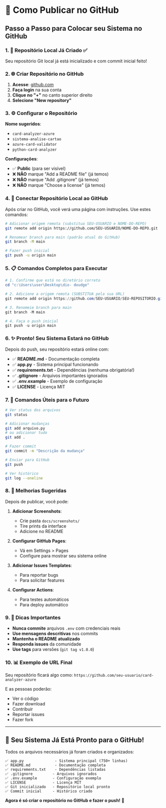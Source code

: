 # 🚀 Como Publicar no GitHub

## Passo a Passo para Colocar seu Sistema no GitHub

### 1. 📁 Repositório Local Já Criado ✅
Seu repositório Git local já está inicializado e com commit inicial feito!

### 2. 🌐 Criar Repositório no GitHub

1. **Acesse**: [github.com](https://github.com)
2. **Faça login** na sua conta
3. **Clique no "+"** no canto superior direito
4. **Selecione "New repository"**

### 3. ⚙️ Configurar o Repositório

**Nome sugeridos**:
- `card-analyzer-azure`
- `sistema-analise-cartao`
- `azure-card-validator`
- `python-card-analyzer`

**Configurações**:
- ✅ **Public** (para ser visível)
- ❌ **NÃO** marque "Add a README file" (já temos)
- ❌ **NÃO** marque "Add .gitignore" (já temos)
- ❌ **NÃO** marque "Choose a license" (já temos)

### 4. 🔗 Conectar Repositório Local ao GitHub

Após criar no GitHub, você verá uma página com instruções. Use estes comandos:

```bash
# Adicionar origem remota (substitua SEU-USUARIO e NOME-DO-REPO)
git remote add origin https://github.com/SEU-USUARIO/NOME-DO-REPO.git

# Renomear branch para main (padrão atual do GitHub)
git branch -M main

# Fazer push inicial
git push -u origin main
```

### 5. 📋 Comandos Completos para Executar

```powershell
# 1. Confirme que está no diretório correto
cd "c:\Users\user\Desktop\dio- doudge"

# 2. Adicione a origem remota (SUBSTITUA pela sua URL)
git remote add origin https://github.com/SEU-USUARIO/SEU-REPOSITORIO.git

# 3. Renomeie branch para main
git branch -M main

# 4. Faça o push inicial
git push -u origin main
```

### 6. ✨ Pronto! Seu Sistema Estará no GitHub

Depois do push, seu repositório estará online com:
- ✅ **README.md** - Documentação completa
- ✅ **app.py** - Sistema principal funcionando
- ✅ **requirements.txt** - Dependências (nenhuma obrigatória!)
- ✅ **.gitignore** - Arquivos importantes ignorados
- ✅ **.env.example** - Exemplo de configuração
- ✅ **LICENSE** - Licença MIT

### 7. 🔧 Comandos Úteis para o Futuro

```bash
# Ver status dos arquivos
git status

# Adicionar mudanças
git add arquivo.py
# ou adicionar tudo
git add .

# Fazer commit
git commit -m "Descrição da mudança"

# Enviar para GitHub
git push

# Ver histórico
git log --oneline
```

### 8. 📸 Melhorias Sugeridas

Depois de publicar, você pode:

1. **Adicionar Screenshots**:
   - Crie pasta `docs/screenshots/`
   - Tire prints da interface
   - Adicione no README

2. **Configurar GitHub Pages**:
   - Vá em Settings > Pages
   - Configure para mostrar seu sistema online

3. **Adicionar Issues Templates**:
   - Para reportar bugs
   - Para solicitar features

4. **Configurar Actions**:
   - Para testes automáticos
   - Para deploy automático

### 9. 🌟 Dicas Importantes

- **Nunca commite** arquivos `.env` com credenciais reais
- **Use mensagens descritivas** nos commits
- **Mantenha o README atualizado**
- **Responda issues** da comunidade
- **Use tags** para versões (`git tag v1.0.0`)

### 10. 📊 Exemplo de URL Final

Seu repositório ficará algo como:
`https://github.com/seu-usuario/card-analyzer-azure`

E as pessoas poderão:
- Ver o código
- Fazer download
- Contribuir
- Reportar issues
- Fazer fork

---

## 🎉 Seu Sistema Já Está Pronto para o GitHub!

Todos os arquivos necessários já foram criados e organizados:

```
✅ app.py              - Sistema principal (750+ linhas)
✅ README.md           - Documentação completa
✅ requirements.txt    - Dependências listadas
✅ .gitignore         - Arquivos ignorados
✅ .env.example       - Configuração exemplo
✅ LICENSE            - Licença MIT
✅ Git inicializado   - Repositório local pronto
✅ Commit inicial     - Histórico criado
```

**Agora é só criar o repositório no GitHub e fazer o push!** 🚀